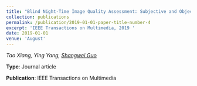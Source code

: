 ```yaml
---
title: "Blind Night-Time Image Quality Assessment: Subjective and Objective Approaches"
collection: publications
permalink: /publication/2019-01-01-paper-title-number-4
excerpt: 'IEEE Transactions on Multimedia, 2019 '
date: 2019-01-01
venue: 'August'
---
```

*Tao Xiang, Ying Yang, <u>Shangwei Guo</u>*

**Type**:	 Journal article

**Publication**:	 IEEE Transactions on Multimedia



